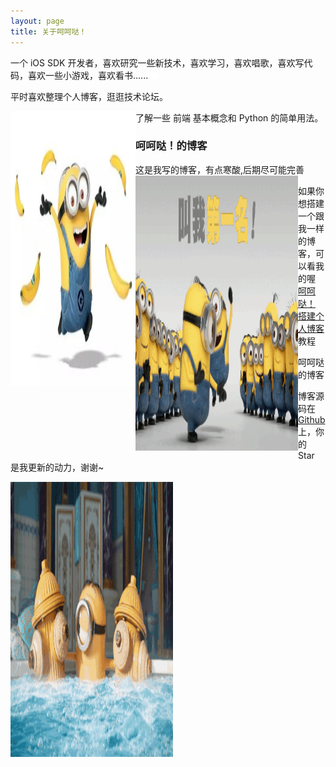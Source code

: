 ```yaml
---
layout: page
title: 关于呵呵哒！
---
```

<p>

  
一个 iOS SDK 开发者，喜欢研究一些新技术，喜欢学习，喜欢唱歌，喜欢写代码，喜欢一些小游戏，喜欢看书......
<embed src="./1.mp3" autostart="true" loop="-1" hidden="true" controls="controls" height="10" width="10">

<p>
平时喜欢整理个人博客，逛逛技术论坛。
<p>
了解一些 前端 基本概念和 Python 的简单用法。
<img src="/images/1.jpg" width="200" height="440" align="left"/>


<h3> 呵呵哒！的博客 </h3>  

<p>

这是我写的博客，有点寒酸,后期尽可能完善
<img src="/images/2.gif" width="260" height="440" align="left"/>
<p>

如果你想搭建一个跟我一样的博客，可以看我的喔
<a href="/2016/10/jekyll_tutorials1/"> 呵呵哒！ 搭建个人博客 </a>
教程

<p>

呵呵哒的博客

<p> 

博客源码在 <a target="_blank" href='https://github.com/toothpaste5576/toothpaste5576.github.io/'>Github</a> 上，你的 Star 是我更新的动力，谢谢~

<p> 
<img src="/images/3.gif" width="260" height="440" align="left"/>
<p> 
 
<p> 





